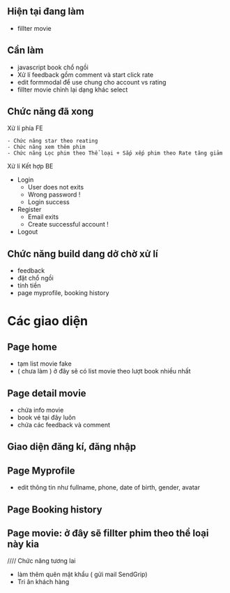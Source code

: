 ## Hiện tại đang làm

- fillter movie

## Cần làm

- javascript book chổ ngồi
- Xử lí feedback gồm comment và start click rate
- edit formmodal để use chung cho account vs rating
- fillter movie chỉnh lại dạng khác select

## Chức năng đã xong

Xử lí phía FE

    - Chức năng star theo reating
    - Chức năng xem thêm phim
    - Chức năng Lọc phim theo Thể loại + Sắp xếp phim theo Rate tăng giảm

Xử lí Kết hợp BE

- Login
  - User does not exits
  - Wrong password !
  - Login success
- Register
  - Email exits
  - Create successful account !
- Logout

## Chức năng build dang dở chờ xử lí

- feedback
- đặt chổ ngồi
- tính tiền
- page myprofile, booking history

# Các giao diện

## Page home

- tạm list movie fake
- ( chưa làm ) ở đây sẽ có list movie theo lượt book nhiều nhất

## Page detail movie

- chứa info movie
- book vé tại đây luôn
- chứa các feedback và comment

## Giao diện đăng kí, đăng nhập

## Page Myprofile

- edit thông tin như fullname, phone, date of birth, gender, avatar

## Page Booking history

## Page movie: ở đây sẽ fillter phim theo thể loại này kia

//// Chức năng tương lai

- làm thêm quên mật khẩu ( gửi mail SendGrip)
- Tri ân khách hàng
